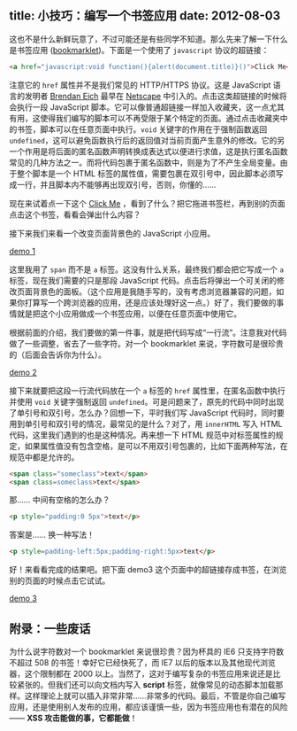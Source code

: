 title: 小技巧：编写一个书签应用
date: 2012-08-03
---
这也不是什么新鲜玩意了，不过可能还是有些同学不知道。那么先来了解一下什么是书签应用 ([bookmarklet](http://en.wikipedia.org/wiki/Bookmarklet))。下面是一个使用了 `javascript` 协议的超链接：

```html
<a href="javascript:void function(){alert(document.title)}()">Click Me</a>
```

注意它的 `href` 属性并不是我们常见的 HTTP/HTTPS 协议。这是 JavaScript 语言的发明者 [Brendan Eich](http://en.wikipedia.org/wiki/Brendan_Eich) 最早在 [Netscape](http://en.wikipedia.org/wiki/Netscape_Navigator) 中引入的。点击这类超链接的时候将会执行一段 JavaScript 脚本。它可以像普通超链接一样加入收藏夹，这一点尤其有用，这使得我们编写的脚本可以不再受限于某个特定的页面。通过点击收藏夹中的书签，脚本可以在任意页面中执行。`void` 关键字的作用在于强制函数返回 `undefined`，这可以避免函数执行后的返回值对当前页面产生意外的修改。它的另一个作用是将后面的匿名函数声明转换成表达式以便进行求值，这是执行匿名函数常见的几种方法之一。而将代码包裹于匿名函数中，则是为了不产生全局变量。由于整个脚本是一个 HTML 标签的属性值，需要包裹在双引号中，因此脚本必须写成一行，并且脚本内不能够再出现双引号，否则，你懂的……

现在来试着点一下这个 <a href="javascript:void function(){alert(document.title)}()">Click Me</a> ，看到了什么？把它拖进书签栏，再到别的页面点击这个书签，看看会弹出什么内容？<!-- more -->

接下来我们来看一个改变页面背景色的 JavaScript 小应用。

[demo 1](https://myst729.github.io/blog-examples/bookmarklet/demo1.html)

这里我用了 `span` 而不是 `a` 标签。这没有什么关系，最终我们都会把它写成一个 `a` 标签，现在我们需要的只是那段 JavaScript 代码。点击后将弹出一个可关闭的修改页面背景色的面板。（这个应用是我随手写的，没有考虑浏览器兼容的问题，如果你打算写一个跨浏览器的应用，还是应该处理好这一点。）好了，我们要做的事情就是把这个小应用做成一个书签应用，以便在任意页面中使用它。

根据前面的介绍，我们要做的第一件事，就是把代码写成“一行流”。注意我对代码做了一些调整，省去了一些字符。对一个 bookmarklet 来说，字符数可是很珍贵的（后面会告诉你为什么）。

[demo 2](https://myst729.github.io/blog-examples/bookmarklet/demo2.html)

接下来就要把这段一行流代码放在一个 `a` 标签的 `href` 属性里，在匿名函数中执行并使用 `void` 关键字强制返回 `undefined`。可是问题来了，原先的代码中同时出现了单引号和双引号，怎么办？回想一下，平时我们写 JavaScript 代码时，同时要用到单引号和双引号的情况，最常见的是什么？对了，用 <code>innerHTML</code> 写入 HTML 代码，这里我们遇到的也是这种情况。再来想一下 HTML 规范中对标签属性的规定，如果属性值没有包含空格，是可以不用双引号包裹的，比如下面两种写法，在规范中都是允许的。

```html
<span class="someclass">text</span>
<span class=someclass>text</span>
```

那…… 中间有空格的怎么办？

```html
<p style="padding:0 5px">text</p>
```

答案是…… 换一种写法！

```html
<p style=padding-left:5px;padding-right:5px>text</p>
```

好！来看看完成的结果吧。把下面 demo3 这个页面中的超链接存成书签，在浏览别的页面的时候点击它试试。

[demo 3](https://myst729.github.io/blog-examples/bookmarklet/demo3.html)


## 附录：一些废话

为什么说字符数对一个 bookmarklet 来说很珍贵？因为杯具的 IE6 只支持字符数不超过 508 的书签！幸好它已经快死了，而 IE7 以后的版本以及其他现代浏览器，这个限制都在 2000 以上。当然了，这对于编写复杂的书签应用来说还是比较紧张的。但我们还可以向文档内写入 **script** 标签，就像常见的动态脚本加载那样。这样理论上就可以插入非常非常……非常多的代码。最后，不管是你自己编写应用，还是使用别人发布的应用，都应该谨慎一些，因为书签应用也有潜在的风险—— **XSS 攻击能做的事，它都能做**！